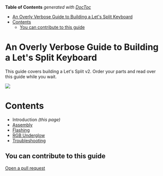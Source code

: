 <!-- START doctoc generated TOC please keep comment here to allow auto update -->
<!-- DON'T EDIT THIS SECTION, INSTEAD RE-RUN doctoc TO UPDATE -->
**Table of Contents**  *generated with [DocToc](https://github.com/thlorenz/doctoc)*

- [An Overly Verbose Guide to Building a Let's Split Keyboard](#an-overly-verbose-guide-to-building-a-lets-split-keyboard)
- [Contents](#contents)
  - [You can contribute to this guide](#you-can-contribute-to-this-guide)

<!-- END doctoc generated TOC please keep comment here to allow auto update -->

<!-- DOCTOC SKIP -->

# An Overly Verbose Guide to Building a Let's Split Keyboard

This guide covers building a Let's Split v2. Order your parts and read over this guide while you wait.

![](http://i.imgur.com/yuQuNJU.jpg)

# Contents

* Introduction _\(this page\)_
* [Assembly](assembly.md)
* [Flashing](flashing.md)
* [RGB Underglow](rgb-underglow.md)
* [Troubleshooting](troubleshooting.md)

## You can contribute to this guide

[Open a pull request](https://github.com/nicinabox/lets-split-guide)
